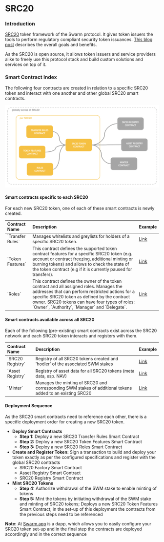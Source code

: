 # SRC20

### Introduction

[SRC20](https://www.swarm.fund/src20) token framework of the Swarm protocol. It gives token issuers the tools to perform regulatory compliant security token issuances. [This blog post](https://medium.com/swarmfund/smart-contracts-upgrade-bd0da3b736ea) describes the overall goals and benefits.

As the SRC20 is open source, it allows token issuers and service providers alike to freely use this protocol stack and build custom solutions and services on top of it.

### Smart Contract Index

The following four contracts are created in relation to a specific SRC20 token and interact with one another and other global SRC20 smart contracts.

![](../../.gitbook/assets/scr20-overview.png)

#### Smart contracts specific to each SRC20

For each new SRC20 token, one of each of these smart contracts is newly created.

| Contract Name | Description | Example |
| :--- | :--- | :--- |
| \`Transfer Rules\` | Manages whitelists and greylists for holders of a specific SRC20 token. | [Link](https://ropsten.etherscan.io/address/0xad872227FBCEE4271a2F89C4c9B7df0cc86E0e71#code) |
| \`Token Features\` | This contract defines the supported token contract features for a specific SRC20 token \(e.g. account or contract freezing, additional minting or burning tokens\) and allows to check the state of the token contract \(e.g if it is currently paused for transfers\). | [Link](https://ropsten.etherscan.io/address/0x31830850853A9fa8cb7CC7Fbf5bD5f807B8B5B8e#code) |
| \`Roles\` | This contract defines the owner of the token contract and all assigned roles. Manages the addresses that can perform restricted actions for a specific SRC20 token as defined by the contract owner. SRC20 tokens can have four types of roles: \`Owner\`, \`Authority\`, \`Manager\` and \`Delegate\`. | [Link](https://ropsten.etherscan.io/address/0x32da71b47888a8c900761dff4fecd37c2e2da654#code) |

#### Smart contracts available across all SRC20

Each of the following \(pre-existing\) smart contracts exist across the SRC20 network and each SRC20 token interacts and registers with them.

| Contract Name | Description | Example |
| :--- | :--- | :--- |
| \`SRC20 Registry\` | Registry of all SRC20 tokens created and 'hodler' of the associated SWM stakes | [Link](https://ropsten.etherscan.io/address/0xf37fdada55b07838cb865d9f2a9d449109eb9521#code) |
| \`Asset Registry\` | Registry of asset data for all SRC20 tokens \(meta data, esp. NAV\) | [Link](https://ropsten.etherscan.io/address/0x54f9b26edc46bd4beaf70ab2771b7ec178241932#code) |
| \`Minter\` | Manages the minting of SRC20 and corresponding SWM stakes of additional tokens added to an existing SRC20 | [Link](https://ropsten.etherscan.io/address/0xe0e57388e696c4db04643147070532111b21b8e8#code) |

#### Deployment Sequence

As the SRC20 smart contracts need to reference each other, there is a specific deployment order for creating a new SRC20 token.

* **Deploy Smart Contracts**
  * **Step 1:** Deploy a new SRC20 Transfer Rules Smart Contract
  * **Step 2:** Deploy a new SRC20 Token Features Smart Contract
  * **Step 3:** Deploy a new SRC20 Roles Smart Contract
* **Create and Register Token:** Sign a transaction to build and deploy your token exactly as per the configured specifications and register with the global SRC20 contracts
  * SRC20 Factory Smart Contract
  * Asset Registry Smart Contract 
  * SRC20 Registry Smart Contract
* **Mint SRC20 Tokens**
  * **Step 4:** Authorize withdrawal of the SWM stake to enable minting of tokens
  * **Step 5:** Mint the tokens by initiating withdrawal of the SWM stake and minting of SRC20 tokens; Deploys a new SRC20 Token Features Smart Contract; in the set-up of this deployment the contracts from the previous steps need to be referenced 

**Note:** At  [Swarm.app](https://swarm.app/) is a dapp, which allows you to easily configure your SRC20 token set-up and in the final step the contracts are deployed accordingly and in the correct sequence

